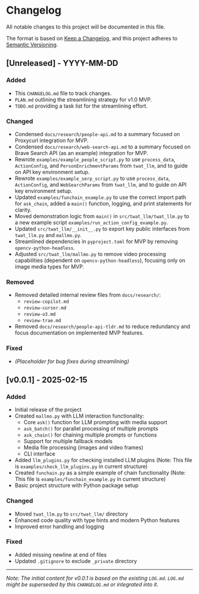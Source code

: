 # Changelog

All notable changes to this project will be documented in this file.

The format is based on [Keep a Changelog](https://keepachangelog.com/en/1.1.0/),
and this project adheres to [Semantic Versioning](https://semver.org/spec/v2.0.0.html).

## [Unreleased] - YYYY-MM-DD

### Added
- This `CHANGELOG.md` file to track changes.
- `PLAN.md` outlining the streamlining strategy for v1.0 MVP.
- `TODO.md` providing a task list for the streamlining effort.

### Changed
- Condensed `docs/research/people-api.md` to a summary focused on Proxycurl integration for MVP.
- Condensed `docs/research/web-search-api.md` to a summary focused on Brave Search API (as an example) integration for MVP.
- Rewrote `examples/example_people_script.py` to use `process_data`, `ActionConfig`, and `PersonEnrichmentParams` from `twat_llm`, and to guide on API key environment setup.
- Rewrote `examples/example_serp_script.py` to use `process_data`, `ActionConfig`, and `WebSearchParams` from `twat_llm`, and to guide on API key environment setup.
- Updated `examples/funchain_example.py` to use the correct import path for `ask_chain`, added a `main()` function, logging, and print statements for clarity.
- Moved demonstration logic from `main()` in `src/twat_llm/twat_llm.py` to a new example script `examples/run_action_config_example.py`.
- Updated `src/twat_llm/__init__.py` to export key public interfaces from `twat_llm.py` and `mallmo.py`.
- Streamlined dependencies in `pyproject.toml` for MVP by removing `opencv-python-headless`.
- Adjusted `src/twat_llm/mallmo.py` to remove video processing capabilities (dependent on `opencv-python-headless`), focusing only on image media types for MVP.

### Removed
- Removed detailed internal review files from `docs/research/`:
    - `review-copilot.md`
    - `review-cursor.md`
    - `review-o3.md`
    - `review-trae.md`
- Removed `docs/research/people-api-tldr.md` to reduce redundancy and focus documentation on implemented MVP features.

### Fixed
-   *(Placeholder for bug fixes during streamlining)*

## [v0.0.1] - 2025-02-15

### Added

- Initial release of the project
- Created `mallmo.py` with LLM interaction functionality:
  - Core `ask()` function for LLM prompting with media support
  - `ask_batch()` for parallel processing of multiple prompts
  - `ask_chain()` for chaining multiple prompts or functions
  - Support for multiple fallback models
  - Media file processing (images and video frames)
  - CLI interface
- Added `llm_plugins.py` for checking installed LLM plugins (Note: This file is `examples/check_llm_plugins.py` in current structure)
- Created `funchain.py` as a simple example of chain functionality (Note: This file is `examples/funchain_example.py` in current structure)
- Basic project structure with Python package setup

### Changed

- Moved `twat_llm.py` to `src/twat_llm/` directory
- Enhanced code quality with type hints and modern Python features
- Improved error handling and logging

### Fixed

- Added missing newline at end of files
- Updated `.gitignore` to exclude `_private` directory

---
*Note: The initial content for v0.0.1 is based on the existing `LOG.md`. `LOG.md` might be superseded by this `CHANGELOG.md` or integrated into it.*
